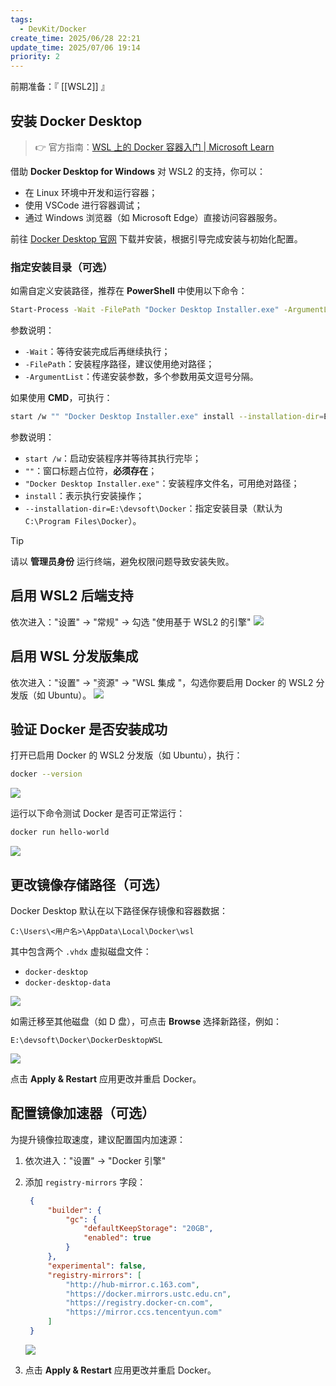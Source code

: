 ```yaml
---
tags:
  - DevKit/Docker
create_time: 2025/06/28 22:21
update_time: 2025/07/06 19:14
priority: 2
---
```


前期准备：『 [[WSL2]] 』

## 安装 Docker Desktop

> 👉 官方指南：[WSL 上的 Docker 容器入门 | Microsoft Learn](https://learn.microsoft.com/zh-cn/windows/wsl/tutorials/wsl-containers)

借助 **Docker Desktop for Windows** 对 WSL2 的支持，你可以：

- 在 Linux 环境中开发和运行容器；
- 使用 VSCode 进行容器调试；
- 通过 Windows 浏览器（如 Microsoft Edge）直接访问容器服务。

前往 [Docker Desktop 官网](https://docs.docker.com/docker-for-windows/wsl/#download) 下载并安装，根据引导完成安装与初始化配置。

### 指定安装目录（可选）

如需自定义安装路径，推荐在 **PowerShell** 中使用以下命令：

```bash
Start-Process -Wait -FilePath "Docker Desktop Installer.exe" -ArgumentList 'install', '--installation-dir=E:\devsoft\Docker'
```

参数说明：
- `-Wait`：等待安装完成后再继续执行；
- `-FilePath`：安装程序路径，建议使用绝对路径；
- `-ArgumentList`：传递安装参数，多个参数用英文逗号分隔。

如果使用 **CMD**，可执行：

```bash
start /w "" "Docker Desktop Installer.exe" install --installation-dir=E:\devsoft\Docker
```

参数说明：
- `start /w`：启动安装程序并等待其执行完毕；
- `""`：窗口标题占位符，**必须存在**；
- `"Docker Desktop Installer.exe"`：安装程序文件名，可用绝对路径；
- `install`：表示执行安装操作；
- `--installation-dir=E:\devsoft\Docker`：指定安装目录（默认为 `C:\Program Files\Docker`）。

> [!tip]
> 请以 **管理员身份** 运行终端，避免权限问题导致安装失败。

## 启用 WSL2 后端支持

依次进入："设置" → "常规" → 勾选 "使用基于 WSL2 的引擎"
![](https://img.xiaorang.fun/202506302253829.png)

## 启用 WSL 分发版集成

依次进入："设置" → "资源" → "WSL 集成 "，勾选你要启用 Docker 的 WSL2 分发版（如 Ubuntu）。
![](https://img.xiaorang.fun/202506302253831.png)

## 验证 Docker 是否安装成功

打开已启用 Docker 的 WSL2 分发版（如 Ubuntu），执行：

```bash
docker --version
```

![](https://img.xiaorang.fun/202502252159306.png)

运行以下命令测试 Docker 是否可正常运行：

```bash
docker run hello-world
```

![](https://img.xiaorang.fun/202502252159307.png)

## 更改镜像存储路径（可选）

Docker Desktop 默认在以下路径保存镜像和容器数据：

```text
C:\Users\<用户名>\AppData\Local\Docker\wsl
```

其中包含两个 `.vhdx` 虚拟磁盘文件：
- `docker-desktop`
- `docker-desktop-data`

![](https://img.xiaorang.fun/202506302253832.png)

如需迁移至其他磁盘（如 D 盘），可点击 **Browse** 选择新路径，例如：

```text
E:\devsoft\Docker\DockerDesktopWSL
```

![](https://img.xiaorang.fun/202506302253833.png)

点击 **Apply & Restart** 应用更改并重启 Docker。

## 配置镜像加速器（可选）

为提升镜像拉取速度，建议配置国内加速源：

1. 依次进入："设置" → "Docker 引擎"
2. 添加 `registry-mirrors` 字段：

	```json hl:9-14
	 {
		 "builder": {
			 "gc": {
				 "defaultKeepStorage": "20GB",
				 "enabled": true
			 }
		 },
		 "experimental": false,
		 "registry-mirrors": [
			 "http://hub-mirror.c.163.com",
			 "https://docker.mirrors.ustc.edu.cn",
			 "https://registry.docker-cn.com", 
			 "https://mirror.ccs.tencentyun.com"
		 ]
	 }
	 ```

	![](https://img.xiaorang.fun/202506302253834.png)

3. 点击 **Apply & Restart** 应用更改并重启 Docker。
